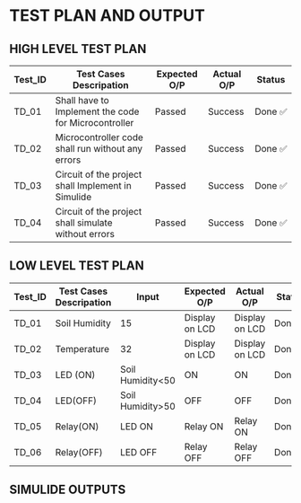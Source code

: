 # TEST PLAN AND OUTPUT

## HIGH LEVEL TEST PLAN

<html>
<body>
<!--StartFragment-->

Test_ID | Test Cases Descripation | Expected O/P | Actual O/P | Status
-- | -- | -- | -- | --
TD_01 | Shall have to Implement the code for Microcontroller | Passed | Success | Done ✅
TD_02 | Microcontroller code shall run without any errors | Passed | Success | Done ✅
TD_03 | Circuit of the project shall Implement in Simulide | Passed | Success | Done ✅
TD_04 | Circuit of the project shall simulate without errors | Passed | Success | Done ✅

<!--EndFragment-->
</body>
</html>

## LOW LEVEL TEST PLAN

<html>
<body>
<!--StartFragment-->

Test_ID | Test Cases Descripation | Input | Expected O/P | Actual O/P | Status
-- | -- | -- | -- | -- | --
TD_01 | Soil Humidity | 15 | Display on LCD | Display on LCD | Done ✅
TD_02 | Temperature | 32 | Display on LCD | Display on LCD | Done ✅
TD_03 | LED (ON) | Soil Humidity<50 | ON | ON | Done ✅
TD_04 | LED(OFF) | Soil Humidity>50 | OFF | OFF | Done ✅
TD_05 | Relay(ON) | LED ON | Relay ON | Relay ON | Done ✅
TD_06 | Relay(OFF) | LED OFF | Relay OFF | Relay OFF | Done ✅

<!--EndFragment-->
</body>
</html>

## SIMULIDE OUTPUTS

